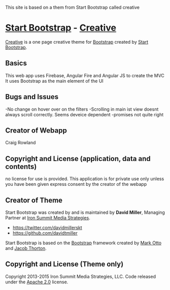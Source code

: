 This site is based on a them from Start Bootstrap called creative
# [Start Bootstrap](http://startbootstrap.com/) - [Creative](http://startbootstrap.com/template-overviews/creative/)

[Creative](http://startbootstrap.com/template-overviews/creative/) is a one page creative theme for [Bootstrap](http://getbootstrap.com/) created by [Start Bootstrap](http://startbootstrap.com/).

## Basics

This web app uses Firebase, Angular Fire and Angular JS to create the MVC 
It uses Bootstrap as the main element of the UI

## Bugs and Issues

-No change on hover over on the filters
-Scrolling in main ist view doesnt always scroll correctly. Seems deveice dependent
-promises not quite right

## Creator of Webapp

Craig Rowland

## Copyright and License (application, data and contents)

no license for use is provided. This application is for private use only unless you have been given express consent by the creator of the webapp

## Creator of Theme

Start Bootstrap was created by and is maintained by **David Miller**, Managing Partner at [Iron Summit Media Strategies](http://www.ironsummitmedia.com/).

* https://twitter.com/davidmillerskt
* https://github.com/davidtmiller

Start Bootstrap is based on the [Bootstrap](http://getbootstrap.com/) framework created by [Mark Otto](https://twitter.com/mdo) and [Jacob Thorton](https://twitter.com/fat).

## Copyright and License (Theme only)

Copyright 2013-2015 Iron Summit Media Strategies, LLC. Code released under the [Apache 2.0](https://github.com/IronSummitMedia/startbootstrap-creative/blob/gh-pages/LICENSE) license.
